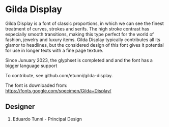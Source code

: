 # Gilda Display

Gilda Display is a font of classic proportions, in which we can see the finest
treatment of curves, strokes and serifs. The high stroke contrast has especially
smooth transitions, making this type perfect for the world of fashion, jewelry
and luxury items. Gilda Display typically contributes all its glamor to
headlines, but the considered design of this font gives it potential for use in
longer texts with a fine page texture.

Since Junuary 2023, the glyphset is completed and and the font has a bigger
language support

To contribute, see github.com/etunni/gilda-display.


The font is downloaded from:
https://fonts.google.com/specimen/Gilda+Display/




## Designer
1. Eduardo Tunni - Principal Design
